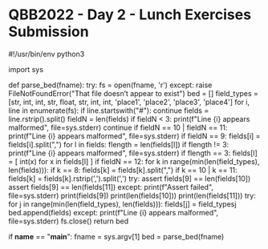  # QBB2022 - Day 2 - Lunch Exercises Submission
 
 #!/usr/bin/env python3

import sys

def parse_bed(fname):
    try:
        fs = open(fname, 'r')
    except:
        raise FileNotFoundError("That file doesn’t appear to exist")
    bed = []
    field_types = [str, int, int, str, float, str, int, int, 'place1', 'place2', 'place3', 'place4']
    for i, line in enumerate(fs):
        if line.startswith("#"):
            continue
        fields = line.rstrip().split()
        fieldN = len(fields)
        if fieldN < 3:
            print(f"Line {i} appears malformed", file=sys.stderr)
            continue
        if fieldN == 10 | fieldN == 11:
            print(f"Line {i} appears malformed", file=sys.stderr)
        if fieldN == 9:
            fields[i] = fields[i].split(",")
            for l in fields:
                flength = len(fields[l])
                if flength != 3:
                    print(f"Line {i} appears malformed", file=sys.stderr)
                if flength == 3:
                    fields[l] = [ int(x) for x in fields[l] ]
        if fieldN == 12:
            for k in range(min(len(field_types), len(fields))):
                if k == 8:
                    fields[k] = fields[k].split(",")
                if k == 10 | k == 11:
                    fields[k] = fields[k].rstrip(',').split(',')
            try:
                assert fields[9] == len(fields[10])
                assert fields[9] == len(fields[11])
            except:
                print(f"Assert failed", file=sys.stderr)
                print(fields[9])
                print(len(fields[10]))
                print(len(fields[11]))
        try:
            for j in range(min(len(field_types), len(fields))):
                fields[j] = field_types[j](fields[j])
            bed.append(fields)
        except:
            print(f"Line {i} appears malformed", file=sys.stderr)
        fs.close()
        return bed

if __name__ == "__main__":
    fname = sys.argv[1]
    bed = parse_bed(fname)
